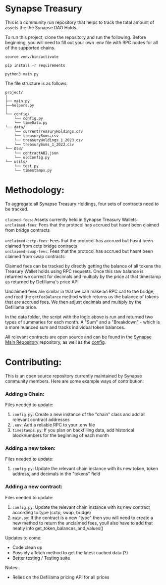 # Synapse Treasury 

This is a community run repository that helps to track the total amount of assets the the Synapse DAO Holds.

To run this project, clone the repository and run the following. Before beginning, you will need to fill out your own .env file with RPC nodes for all of the supported chains.

```
source venv/bin/activate
```

```
pip install -r requirements
```
```
python3 main.py
```
The file structure is as follows:

```
project/
│
├── main.py 
├──helpers.py
│ 
└── config/
    └── config.py
    └── timeData.py
└── data/
    └── currentTreasuryHoldings.csv
    └── treasurySums.csv
    └── treasuryHoldings_1_2023.csv
    └── treasurySums_1_2023.csv
└── Old/
    └── contractABI.json
    └── oldConfig.py
└── utils/
    └── test.py
    └── timestamps.py
```

# Methodology:

To aggregate all Synapse Treasury Holdings, four sets of contracts need to be tracked.
<br>
<br>
`claimed-fees`: Assets currently held in Synapse Treasury Wallets
<br>
`unclaimed-fees`: Fees that the protocol has accrued but hasnt been claimed from bridge contracts
<br>
<br>
`unclaimed-cctp-fees`:  Fees that the protocol has accrued but hasnt been claimed from cctp bridge contracts
<br>
`unclaimed-swap-fees`: Fees that the protocol has accrued but hasnt been claimed from swap contracts
<br>

Claimed fees can be tracked by directly getting the balance of all tokens the Treasury Wallet holds using RPC requests. Once this raw balance is returned we correct for decimals and multiply by the price at that timestamp as returned by Defillama's price API

Unclaimed fees are similar in that we can make an RPC call to the bridge, and read the `getFeeBalance` method which returns us the balance of tokens that are accrued fees. We then adjust decimals and multiply by the Defillama price. 

In the data folder, the script with the logic above is run and returned two types of summaries for each month. A "Sum" and a "Breakdown" - which is a more nuanced sum and tracks individual token balances.

All relevant contracts are open source and can be found in the [Synapse Main Repository](https://github.com/synapsecns/synapse-contracts) repository, as well as the [config](https://github.com/Defi-Moses/synapse-treasury/blob/main/config/config.py).
<br>

# Contributing:

This is an open source repository currently maintained by Synapse community members. Here are some example ways of contribution: 
<br>

### Adding a Chain:
Files needed to update:
1. `config.py`: Create a new instance of the "chain" class and add all relevant contract addresses
2. `.env`: Add a reliable RPC to your .env file
3. `timestamps.py`: If you plan on backfilling data, add historical blocknumbers for the beginning of each month

### Adding a new token:
Files needed to update:
1. `config.py`: Update the relevant chain instance with its new token, token address, and decimals in the "tokens" field

### Adding a new contract:
Files needed to update:
1. `config.py`: Update the relevant chain instance with its new contract according to type (cctp, swap, bridge)
2. `main.py`: If the contract is a new "type" then you will need to create a new method to return the unclaimed fees, youll also have to add that neatly into get_token_balances_and_values()







Updates to come:
- Code clean up
- Possibly a fetch method to get the latest cached data (?)
- Better testing / Testing suite

Notes: 
- Relies on the Defillama pricing API for all prices


